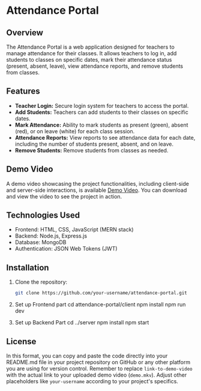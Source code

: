 # Attendance Portal

## Overview
The Attendance Portal is a web application designed for teachers to manage attendance for their classes. It allows teachers to log in, add students to classes on specific dates, mark their attendance status (present, absent, leave), view attendance reports, and remove students from classes.

## Features
- **Teacher Login:** Secure login system for teachers to access the portal.
- **Add Students:** Teachers can add students to their classes on specific dates.
- **Mark Attendance:** Ability to mark students as present (green), absent (red), or on leave (white) for each class session.
- **Attendance Reports:** View reports to see attendance data for each date, including the number of students present, absent, and on leave.
- **Remove Students:** Remove students from classes as needed.

## Demo Video
A demo video showcasing the project functionalities, including client-side and server-side interactions, is available [Demo Video](https://github.com/abhinav2-3/attendance-portal/raw/master/Attendance%20Portal.mp4). You can download and view the video to see the project in action.

## Technologies Used
- Frontend: HTML, CSS, JavaScript (MERN stack)
- Backend: Node.js, Express.js
- Database: MongoDB
- Authentication: JSON Web Tokens (JWT)

## Installation
1. Clone the repository:
   ```bash
   git clone https://github.com/your-username/attendance-portal.git
2. Set up Frontend part
cd attendance-portal/client
npm install
npm run dev

3. Set up Backend Part
cd ../server
npm install
npm start


## License
In this format, you can copy and paste the code directly into your README.md file in your project repository on GitHub or any other platform you are using for version control. Remember to replace `link-to-demo-video` with the actual link to your uploaded demo video (`demo.mkv`). Adjust other placeholders like `your-username` according to your project's specifics.

